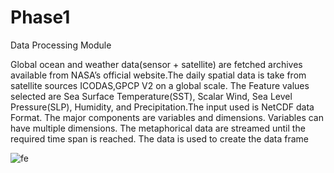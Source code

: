 # Phase1
Data Processing Module

Global ocean and weather data(sensor + satellite) are fetched archives available from
NASA’s official website.The daily spatial data is take from satellite sources ICODAS,GPCP
V2 on a global scale. The Feature values selected are Sea Surface Temperature(SST), Scalar
Wind, Sea Level Pressure(SLP), Humidity, and Precipitation.The input used is NetCDF data
Format. The major components are variables and dimensions. Variables can have multiple
dimensions. The metaphorical data are streamed until the required time span is reached. The
data is used to create the data frame

![fe](https://user-images.githubusercontent.com/62131312/175823674-c69fc0f9-a6e6-4cb8-8a57-58c2f4c20d3d.png)
